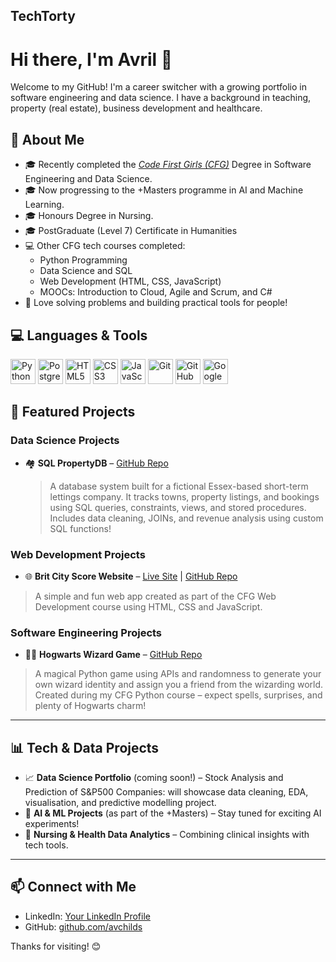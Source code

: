 ## TechTorty

# Hi there, I'm Avril 👋

Welcome to my GitHub! I'm a career switcher with a growing portfolio in software engineering and data science. I have a background in teaching, property (real estate), business development and healthcare.

## 🧠 About Me

- 🎓 Recently completed the _[Code First Girls (CFG)](https://codefirstgirls.com/)_ Degree in Software Engineering and Data Science.
- 🎓 Now progressing to the +Masters programme in AI and Machine Learning.
- 🎓 Honours Degree in Nursing.
- 🎓 PostGraduate (Level 7) Certificate in Humanities 
- 💻 Other CFG tech courses completed:
  - Python Programming
  - Data Science and SQL
  - Web Development (HTML, CSS, JavaScript)
  - MOOCs: Introduction to Cloud, Agile and Scrum, and C#
- 🧠 Love solving problems and building practical tools for people!
 
## 💻 Languages & Tools

<p align="left">
  <img src="https://cdn.jsdelivr.net/gh/devicons/devicon/icons/python/python-original.svg" alt="Python" width="40" height="40"/>
  <img src="https://cdn.jsdelivr.net/gh/devicons/devicon/icons/postgresql/postgresql-original.svg" alt="PostgreSQL" width="40" height="40"/>
  <img src="https://cdn.jsdelivr.net/gh/devicons/devicon/icons/html5/html5-original.svg" alt="HTML5" width="40" height="40"/>
  <img src="https://cdn.jsdelivr.net/gh/devicons/devicon/icons/css3/css3-original.svg" alt="CSS3" width="40" height="40"/>
  <img src="https://cdn.jsdelivr.net/gh/devicons/devicon/icons/javascript/javascript-original.svg" alt="JavaScript" width="40" height="40"/>
  <img src="https://cdn.jsdelivr.net/gh/devicons/devicon/icons/git/git-original.svg" alt="Git" width="40" height="40"/>
  <img src="https://cdn.jsdelivr.net/gh/devicons/devicon/icons/github/github-original.svg" alt="GitHub" width="40" height="40"/>
  <img src="https://cdn.jsdelivr.net/gh/devicons/devicon/icons/googlecloud/googlecloud-original.svg" alt="Google Cloud" width="40" height="40"/>
</p>

## 🌟 Featured Projects

### Data Science Projects
- 🏘️ **SQL PropertyDB** – [GitHub Repo](https://github.com/AvChilds/SQL-PropertyDB)  
  > A database system built for a fictional Essex-based short-term lettings company. It tracks towns, property listings, and bookings using SQL queries, constraints, views, and stored procedures. Includes data cleaning, JOINs, and revenue analysis using custom SQL functions!


### Web Development Projects

- 🌐 **Brit City Score Website** – [Live Site](https://avchilds.github.io/BritCityScoreWebsite/) | [GitHub Repo](https://github.com/avchilds/BritCityScoreWebsite)

> A simple and fun web app created as part of the CFG Web Development course using HTML, CSS and JavaScript.

### Software Engineering Projects

- 🧙‍♂️ **Hogwarts Wizard Game** – [GitHub Repo](https://github.com/avchilds/python_hogwarts)  
> A magical Python game using APIs and randomness to generate your own wizard identity and assign you a friend from the wizarding world. Created during my CFG Python course – expect spells, surprises, and plenty of Hogwarts charm!

---

## 📊 Tech & Data Projects

- 📈 **Data Science Portfolio** (coming soon!) – Stock Analysis and Prediction of S&P500 Companies: will showcase data cleaning, EDA, visualisation, and predictive modelling project.
- 🤖 **AI & ML Projects** (as part of the +Masters) – Stay tuned for exciting AI experiments!
- 🧠 **Nursing & Health Data Analytics** – Combining clinical insights with tech tools.

---

## 📫 Connect with Me

- LinkedIn: [Your LinkedIn Profile](https://www.linkedin.com/in/avrilchilds/)
- GitHub: [github.com/avchilds](https://github.com/avchilds)

Thanks for visiting! 😊
